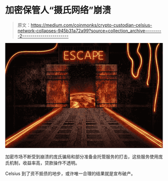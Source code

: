# 加密保管人“摄氏网络”崩溃

> 原文：<https://medium.com/coinmonks/crypto-custodian-celsius-network-collapses-945b31a72a99?source=collection_archive---------2----------------------->

![](img/d93f1955c2bf3ce56e5598c3d682c731.png)

加密市场不断受到崩溃的庞氏骗局和部分准备金托管服务的打击，这些服务使用庞氏机制，收益率高，贷款操作不透明。

Celsius 到了资不抵债的地步，或许唯一合理的结果就是宣布破产。